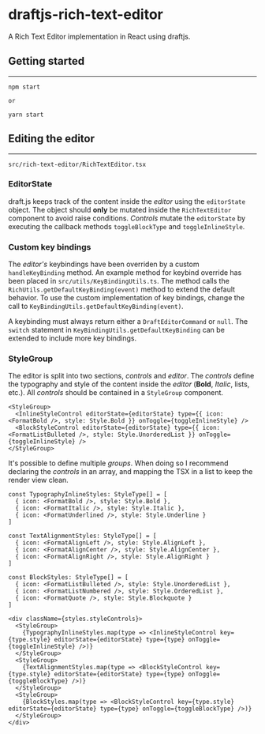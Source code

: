 # draftjs-rich-text-editor
A Rich Text Editor implementation in React using draftjs.

## Getting started
---
```
npm start

or

yarn start
```

## Editing the editor
---
`src/rich-text-editor/RichTextEditor.tsx`

### EditorState
draft.js keeps track of the content inside the *editor* using the `editorState` object. The object should **only** be mutated inside the `RichTextEditor` component to avoid raise conditions. *Controls* mutate the `editorState` by executing the callback methods `toggleBlockType` and `toggleInlineStyle`.

### Custom key bindings
The *editor's* keybindings have been overriden by a custom `handleKeyBinding` method. An example method for keybind override has been placed in `src/utils/KeyBindingUtils.ts`. The method calls the `RichUtils.getDefaultKeyBinding(event)` method to extend the default behavior. To use the custom implementation of key bindings, change the call to `KeyBindingUtils.getDefaultKeyBinding(event)`.

A keybinding must always return either a `DraftEditorCommand` or `null`. The `switch` statement in `KeyBindingUtils.getDefaultKeyBinding` can be extended to include more key bindings.

### StyleGroup
The editor is split into two sections, *controls* and *editor*. The *controls* define the typography and style of the content inside the *editor* (**Bold**, *Italic*, lists, etc.).
All *controls* should be contained in a `StyleGroup` component.
```TSX
<StyleGroup>
  <InlineStyleControl editorState={editorState} type={{ icon: <FormatBold />, style: Style.Bold }} onToggle={toggleInlineStyle} />
  <BlockStyleControl editorState={editorState} type={{ icon: <FormatListBulleted />, style: Style.UnorderedList }} onToggle={toggleInlineStyle} />
</StyleGroup>
```

It's possible to define multiple *groups*. When doing so I recommend declaring the *controls* in an array, and mapping the TSX in a list to keep the render view clean.
```TSX
const TypographyInlineStyles: StyleType[] = [
  { icon: <FormatBold />, style: Style.Bold },
  { icon: <FormatItalic />, style: Style.Italic },
  { icon: <FormatUnderlined />, style: Style.Underline }
]

const TextAlignmentStyles: StyleType[] = [
  { icon: <FormatAlignLeft />, style: Style.AlignLeft },
  { icon: <FormatAlignCenter />, style: Style.AlignCenter },
  { icon: <FormatAlignRight />, style: Style.AlignRight }
]

const BlockStyles: StyleType[] = [
  { icon: <FormatListBulleted />, style: Style.UnorderedList },
  { icon: <FormatListNumbered />, style: Style.OrderedList },
  { icon: <FormatQuote />, style: Style.Blockquote }
]
```

```TSX
<div className={styles.styleControls}>
  <StyleGroup>
    {TypographyInlineStyles.map(type => <InlineStyleControl key={type.style} editorState={editorState} type={type} onToggle={toggleInlineStyle} />)}
  </StyleGroup>
  <StyleGroup>
    {TextAlignmentStyles.map(type => <BlockStyleControl key={type.style} editorState={editorState} type={type} onToggle={toggleBlockType} />)}
  </StyleGroup>
  <StyleGroup>
    {BlockStyles.map(type => <BlockStyleControl key={type.style} editorState={editorState} type={type} onToggle={toggleBlockType} />)}
  </StyleGroup>
</div>
```